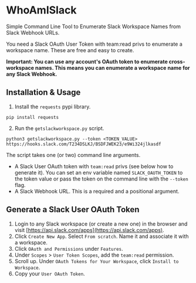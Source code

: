 # WhoAmISlack
Simple Command Line Tool to Enumerate Slack Workspace Names from Slack Webhook URLs.

You need a Slack OAuth User Token with team:read privs to enumerate a workspace name. These are free and easy to create.

**Important: You can use any account's OAuth token to enumerate cross-workspace names. This means you can enumerate a workspace name for any Slack Webhook.**

## Installation & Usage

1. Install the `requests` pypi library.

```
pip install requests
```

2. Run the `getslackworkspace.py` script.

```
python3 getslackworkspace.py --token <TOKEN_VALUE> https://hooks.slack.com/T234DSLKJ/BSDFJWEK23/e9Wi324jlkasdf
```

The script takes one (or two) command line arguments. 
- A Slack User OAuth token with `team:read` privs (see below how to generate it). You can set an env variable named `SLACK_OAUTH_TOKEN` to the token value or pass the token on the command line with the `--token` flag.
- A Slack Webhook URL. This is a required and a positional argument.

## Generate a Slack User OAuth Token

1. Login to any Slack workspace (or create a new one) in the browser and visit [https://api.slack.com/apps](https://api.slack.com/apps).
2. Click `Create New App`. Select `From scratch`. Name it and associate it with a workspace.
3. Click `OAuth and Permissions` under `Features`. 
4. Under `Scopes` > `User Token Scopes`, add the `team:read` permission.
5. Scroll up. Under `OAuth Tokens for Your Workspace`, click `Install to Workspace`.
6. Copy your `User OAuth Token`.
